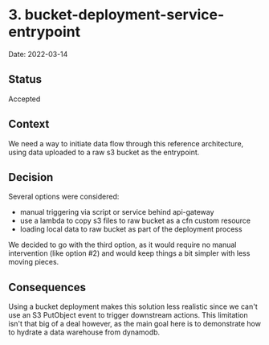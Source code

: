 # 3. bucket-deployment-service-entrypoint

Date: 2022-03-14

## Status

Accepted

## Context

We need a way to initiate data flow through this reference architecture, using data uploaded to a raw s3 bucket as the
entrypoint.

## Decision

Several options were considered:

- manual triggering via script or service behind api-gateway
- use a lambda to copy s3 files to raw bucket as a cfn custom resource
- loading local data to raw bucket as part of the deployment process

We decided to go with the third option, as it would require no manual intervention (like option #2) and would keep
things a bit simpler with less moving pieces.

## Consequences

Using a bucket deployment makes this solution less realistic since we can't use an S3 PutObject event to trigger
downstream actions. This limitation isn't that big of a deal however, as the main goal here is to demonstrate how to
hydrate a data warehouse from dynamodb.


